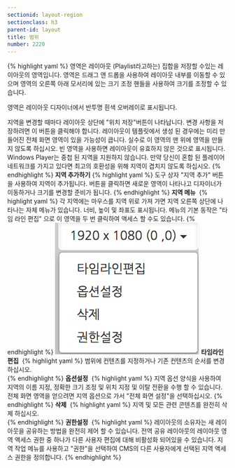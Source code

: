 ```yaml
---
sectionid: layout-region
sectionclass: h3
parent-id: layout
title: 범위
number: 2220
---
```

{% highlight yaml %}
영역은 레이아웃 (Playlist라고하는) 집합을 저장할 수있는 레이아웃의 영역입니다. 영역은 드래그 앤 드롭을 사용하여 레이아웃 내부를 이동할 수 있으며 영역의 오른쪽 아래 모서리에 있는 크기 조정 핸들을 사용하여 크기를 조정할 수 있습니다.

영역은 레이아웃 디자이너에서 반투명 흰색 오버레이로 표시됩니다.

지역을 변경할 때마다 레이아웃 상단에 "위치 저장"버튼이 나타납니다. 변경 사항을 저장하려면 이 버튼을 클릭해야 합니다.
레이아웃이 템플릿에서 생성 된 경우에는 미리 만들어진 전체 화면 영역이 있을 가능성이 큽니다. 실수로 이 영역의 맨 위에 영역을 만들지 않도록 하십시오. 빈 영역을 사용하면 레이아웃이 유효하지 않은 것으로 표시됩니다.
Windows Player는 중첩 된 지역을 지원하지 않습니다. 만약 당신이 혼합 된 플레이어 네트워크를 가지고 있다면 최고의 호환성을 위해 지역이 겹치지 않도록 하십시오.
{% endhighlight %}
__지역 추가하기__
{% highlight yaml %}
도구 상자 "지역 추가" 버튼을 사용하여 지역이 추가됩니다. 버튼을 클릭하면 새로운 영역이 나타나고 디자이너가 이동하거나 크기를 변경할 준비가 됩니다.
{% endhighlight %}
__지역 메뉴__ 
{% highlight yaml %}
각 지역에는 마우스를 지역 위로 가져 가면 지역 오른쪽 상단에 나타나는 자체 메뉴가 있습니다. 너비, 높이 및 좌표도 표시됩니다.
메뉴의 기본 동작은 "타임 라인 편집" 으로 이 영역을 두 번 클릭하여 액세스 할 수도 있습니다.
{% endhighlight %}
![layout03](./img/layout03.png)
__타임라인편집__ 
{% highlight yaml %}
범위에 컨텐츠를 지정하거나 기존 컨텐츠의 순서를 변경하십시오.  
{% endhighlight %}
__옵션설정__ 
{% highlight yaml %}
지역 옵션 양식을 사용하여 지역의 이름 지정, 정확한 크기 조정 및 위치 지정 및 이탈 전환을 수행 할 수 있습니다.
전체 화면 영역을 얻으려면 지역 옵션으로 가서 "전체 화면 설정"을 선택하십시오.
{% endhighlight %}
__삭제__ 
{% highlight yaml %}
지역 및 모든 관련 콘텐츠를 완전히 삭제 하십시오.  
{% endhighlight %}
__권한설정__ 
{% highlight yaml %}
레이아웃의 소유자는 새 레이아웃을 공유하는 방법을 완전히 제어 할 수 있습니다. 전역 공유 레이아웃의 레이아웃 영역 액세스 권한 중 하나가 다른 사용자 편집에 대해 비활성화 되어있을 수 있습니다. 지역 작업 메뉴를 사용하고 "권한"을 선택하여 CMS의 다른 사용자에게 선택된 지역 액세스 권한을 정의합니다.
{% endhighlight %}
